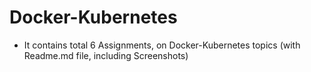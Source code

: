 # Docker-Kubernetes
- It contains total 6 Assignments, on Docker-Kubernetes topics (with Readme.md file, including Screenshots)
